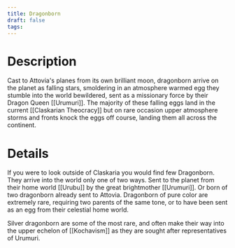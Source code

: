 ```yaml
---
title: Dragonborn
draft: false
tags:
---
```

# Description
Cast to Attovia's planes from its own brilliant moon, dragonborn arrive on the planet as falling stars, smoldering in an atmosphere warmed egg they stumble into the world bewildered, sent as a missionary force by their Dragon Queen [[Urumuri]]. The majority of these falling eggs land in the current [[Claskarian Theocracy]] but on rare occasion upper atmosphere storms and fronts knock the eggs off course, landing them all across the continent.

# Details
If you were to look outside of Claskaria you would find few Dragonborn. They arrive into the world only one of two ways. Sent to the planet from their home world [[Urubu]] by the great brightmother [[Urumuri]]. Or born of two dragonborn already sent to Attovia. Dragonborn of pure color are extremely rare, requiring two parents of the same tone, or to have been sent as an egg from their celestial home world.

Silver dragonborn are some of the most rare, and often make their way into the upper echelon of [[Kochavism]] as they are sought after representatives of Urumuri.